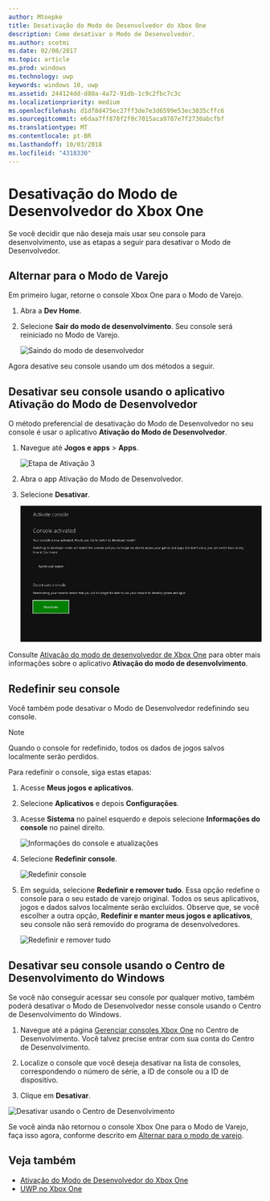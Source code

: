 ```yaml
---
author: Mtoepke
title: Desativação do Modo de Desenvolvedor do Xbox One
description: Como desativar o Modo de Desenvolvedor.
ms.author: scotmi
ms.date: 02/08/2017
ms.topic: article
ms.prod: windows
ms.technology: uwp
keywords: windows 10, uwp
ms.assetid: 244124dd-d80a-4a72-91db-1c9c2fbc7c3c
ms.localizationpriority: medium
ms.openlocfilehash: d1df8d475ec27ff3de7e3d6599e53ec3035cffc6
ms.sourcegitcommit: e6daa7ff878f2f0c7015aca9787e7f2730abcfbf
ms.translationtype: MT
ms.contentlocale: pt-BR
ms.lasthandoff: 10/03/2018
ms.locfileid: "4318330"
---
```

# <a name="xbox-one-developer-mode-deactivation"></a>Desativação do Modo de Desenvolvedor do Xbox One

Se você decidir que não deseja mais usar seu console para desenvolvimento, use as etapas a seguir para desativar o Modo de Desenvolvedor.

## <a name="switch-to-retail-mode"></a>Alternar para o Modo de Varejo

Em primeiro lugar, retorne o console Xbox One para o Modo de Varejo.

1. Abra a **Dev Home**.

2. Selecione **Sair do modo de desenvolvimento**.  Seu console será reiniciado no Modo de Varejo.  

   ![Saindo do modo de desenvolvedor](images/devkit-deactivation-1.png)

Agora desative seu console usando um dos métodos a seguir.

## <a name="deactivate-your-console-using-the-dev-mode-activation-app"></a>Desativar seu console usando o aplicativo Ativação do Modo de Desenvolvedor

O método preferencial de desativação do Modo de Desenvolvedor no seu console é usar o aplicativo **Ativação do Modo de Desenvolvedor**. 

1. Navegue até **Jogos e apps** > **Apps**.
  
   ![Etapa de Ativação 3](images/devkit-deactivation-5.png)    
   
2.  Abra o app Ativação do Modo de Desenvolvedor.

3.  Selecione **Desativar**.
  
    ![Desativar o console](images/deactivation-app.png)

Consulte [Ativação do modo de desenvolvedor de Xbox One](devkit-activation.md) para obter mais informações sobre o aplicativo **Ativação do modo de desenvolvimento**. 

## <a name="reset-your-console"></a>Redefinir seu console

Você também pode desativar o Modo de Desenvolvedor redefinindo seu console.  

> [!NOTE]
> Quando o console for redefinido, todos os dados de jogos salvos localmente serão perdidos.

Para redefinir o console, siga estas etapas:

1.  Acesse **Meus jogos e aplicativos**.

2.  Selecione **Aplicativos** e depois **Configurações**.

3.  Acesse **Sistema** no painel esquerdo e depois selecione **Informações do console** no painel direito.   
   
    ![Informações do console e atualizações](images/devkit-deactivation-2.png)  
    
4.  Selecione **Redefinir console**.
    
    ![Redefinir console](images/devkit-deactivation-3.png)
    
5.  Em seguida, selecione **Redefinir e remover tudo**. Essa opção redefine o console para o seu estado de varejo original.  Todos os seus aplicativos, jogos e dados salvos localmente serão excluídos. Observe que, se você escolher a outra opção, **Redefinir e manter meus jogos e aplicativos**, seu console não será removido do programa de desenvolvedores.  
   
    ![Redefinir e remover tudo](images/devkit-deactivation-4.png)

## <a name="deactivate-your-console-using-windows-dev-center"></a>Desativar seu console usando o Centro de Desenvolvimento do Windows

Se você não conseguir acessar seu console por qualquer motivo, também poderá desativar o Modo de Desenvolvedor nesse console usando o Centro de Desenvolvimento do Windows.

1. Navegue até a página [Gerenciar consoles Xbox One](https://partner.microsoft.com/xboxdevices) no Centro de Desenvolvimento. Você talvez precise entrar com sua conta do Centro de Desenvolvimento.

2. Localize o console que você deseja desativar na lista de consoles, correspondendo o número de série, a ID de console ou a ID de dispositivo.  

3. Clique em **Desativar**.  
  
![Desativar usando o Centro de Desenvolvimento](images/devkit-deactivation-6.png)

Se você ainda não retornou o console Xbox One para o Modo de Varejo, faça isso agora, conforme descrito em [Alternar para o modo de varejo](#switch-to-retail-mode).

## <a name="see-also"></a>Veja também
- [Ativação do Modo de Desenvolvedor do Xbox One](devkit-activation.md)
- [UWP no Xbox One](index.md)
